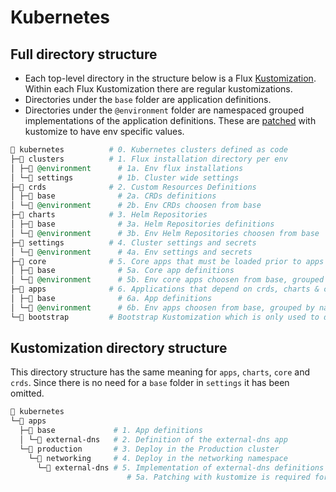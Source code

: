 # Kubernetes

## Full directory structure

* Each top-level directory in the structure below is a Flux [Kustomization](https://fluxcd.io/docs/components/kustomize/kustomization/). Within each Flux Kustomization there are regular kustomizations.
* Directories under the `base` folder are application definitions.
* Directories under the `@environment` folder are namespaced grouped implementations of the application definitions. These are [patched](https://kubectl.docs.kubernetes.io/references/kustomize/kustomization/patches/) with kustomize to have env specific values.

```ruby
📁 kubernetes          # 0. Kubernetes clusters defined as code
├─📁 clusters          # 1. Flux installation directory per env
│ ├─📁 @environment      # 1a. Env flux installations
│ └─📁 settings          # 1b. Cluster wide settings
├─📁 crds              # 2. Custom Resources Definitions
│ ├─📁 base              # 2a. CRDs definitions
│ └─📁 @environment      # 2b. Env CRDs choosen from base
├─📁 charts            # 3. Helm Repositories
│ ├─📁 base              # 3a. Helm Repositories definitions
│ └─📁 @environment      # 3b. Env Helm Repositories choosen from base
├─📁 settings          # 4. Cluster settings and secrets
│ └─📁 @environment      # 4a. Env settings and secrets
├─📁 core              # 5. Core apps that must be loaded prior to apps
│ ├─📁 base              # 5a. Core app definitions
│ └─📁 @environment      # 5b. Env core apps choosen from base, grouped by namespace
├─📁 apps              # 6. Applications that depend on crds, charts & core
│ ├─📁 base              # 6a. App definitions
│ └─📁 @environment      # 6b. Env apps choosen from base, grouped by namespace
└─📁 bootstrap         # Bootstrap Kustomization which is only used to deploy Flux
```

## Kustomization directory structure

This directory structure has the same meaning for `apps`, `charts`, `core` and `crds`. Since there is no need for a `base` folder in `settings` it has been omitted.

```sh
📁 kubernetes
└─📁 apps
  ├─📁 base             # 1. App definitions
  │ └─📁 external-dns   # 2. Definition of the external-dns app
  └─📁 production       # 3. Deploy in the Production cluster
    └─📁 networking     # 4. Deploy in the networking namespace
      └─📁 external-dns # 5. Implementation of external-dns definitions
                          # 5a. Patching with kustomize is required for env specific values
```

